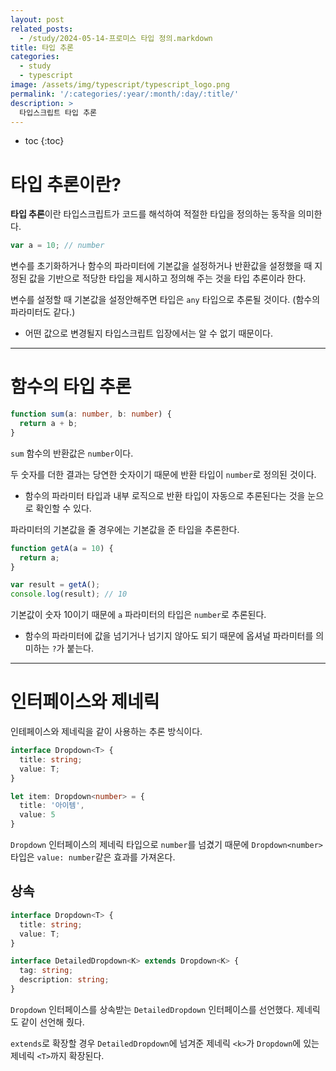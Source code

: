 ```yaml
---
layout: post
related_posts:
  - /study/2024-05-14-프로미스 타입 정의.markdown
title: 타입 추론
categories:
  - study
  - typescript
image: /assets/img/typescript/typescript_logo.png
permalink: '/:categories/:year/:month/:day/:title/'
description: >
  타입스크립트 타입 추론
---
```


* toc
{:toc}

# 타입 추론이란?

**타입 추론**이란 타입스크립트가 코드를 해석하여 적절한 타입을 정의하는 동작을 의미한다.

```ts
var a = 10; // number
```

변수를 초기화하거나 함수의 파라미터에 기본값을 설정하거나 반환값을 설정했을 때 지정된 값을 기반으로 적당한 타입을 제시하고 정의해 주는 것을 타입 추론이라 한다.

변수를 설정할 때 기본값을 설정안해주면 타입은 `any` 타입으로 추론될 것이다. (함수의 파라미터도 같다.)

- 어떤 값으로 변경될지 타입스크립트 입장에서는 알 수 없기 때문이다.

---
# 함수의 타입 추론

```ts
function sum(a: number, b: number) {
  return a + b;
}
```

`sum` 함수의 반환값은 `number`이다. 

두 숫자를 더한 결과는 당연한 숫자이기 때문에 반환 타입이 `number`로 정의된 것이다.

- 함수의 파라미터 타입과 내부 로직으로 반환 타입이 자동으로 추론된다는 것을 눈으로 확인할 수 있다.

파라미터의 기본값을 줄 경우에는 기본값을 준 타입을 추론한다.

```ts
function getA(a = 10) {
  return a;
}

var result = getA();
console.log(result); // 10
```

기본값이 숫자 10이기 때문에 `a` 파라미터의 타입은 `number`로 추론된다. 

- 함수의 파라미터에 값을 넘기거나 넘기지 않아도 되기 때문에 옵셔널 파라미터를 의미하는 `?`가 붙는다.

---
# 인터페이스와 제네릭

인테페이스와 제네릭을 같이 사용하는 추론 방식이다.

```ts
interface Dropdown<T> {
  title: string;
  value: T;
}

let item: Dropdown<number> = {
  title: '아이템',
  value: 5
}
```

`Dropdown` 인터페이스의 제네릭 타입으로 `number`를 넘겼기 때문에 `Dropdown<number>` 타입은 `value: number`같은 효과를 가져온다.

## 상속

```ts
interface Dropdown<T> {
  title: string;
  value: T;
}

interface DetailedDropdown<K> extends Dropdown<K> {
  tag: string;
  description: string;
}
```

`Dropdown` 인터페이스를 상속받는 `DetailedDropdown` 인터페이스를 선언했다. 제네릭도 같이 선언해 줬다.

`extends`로 확장할 경우 `DetailedDropdown`에 넘겨준 제네릭 `<k>`가 `Dropdown`에 있는 제네릭 `<T>`까지 확장된다.